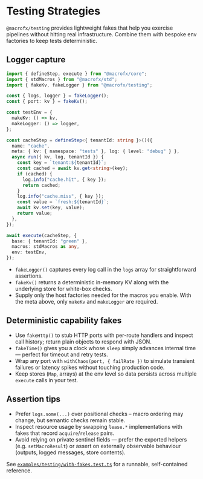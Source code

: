 # Testing Strategies

`@macrofx/testing` provides lightweight fakes that help you exercise pipelines
without hitting real infrastructure. Combine them with bespoke env factories to
keep tests deterministic.

## Logger capture

```ts
import { defineStep, execute } from "@macrofx/core";
import { stdMacros } from "@macrofx/std";
import { fakeKv, fakeLogger } from "@macrofx/testing";

const { logs, logger } = fakeLogger();
const { port: kv } = fakeKv();

const testEnv = {
  makeKv: () => kv,
  makeLogger: () => logger,
};

const cacheStep = defineStep<{ tenantId: string }>()({
  name: "cache",
  meta: { kv: { namespace: "tests" }, log: { level: "debug" } },
  async run({ kv, log, tenantId }) {
    const key = `tenant:${tenantId}`;
    const cached = await kv.get<string>(key);
    if (cached) {
      log.info("cache.hit", { key });
      return cached;
    }
    log.info("cache.miss", { key });
    const value = `fresh:${tenantId}`;
    await kv.set(key, value);
    return value;
  },
});

await execute(cacheStep, {
  base: { tenantId: "green" },
  macros: stdMacros as any,
  env: testEnv,
});
```

- `fakeLogger()` captures every log call in the `logs` array for straightforward
  assertions.
- `fakeKv()` returns a deterministic in-memory KV along with the underlying
  store for white-box checks.
- Supply only the host factories needed for the macros you enable. With the meta
  above, only `makeKv` and `makeLogger` are required.

## Deterministic capability fakes

- Use `fakeHttp()` to stub HTTP ports with per-route handlers and inspect call
  history; return plain objects to respond with JSON.
- `fakeTime()` gives you a clock whose `sleep` simply advances internal time —
  perfect for timeout and retry tests.
- Wrap any port with `withChaos(port, { failRate })` to simulate transient
  failures or latency spikes without touching production code.
- Keep stores (`Map`, arrays) at the env level so data persists across multiple
  `execute` calls in your test.

## Assertion tips

- Prefer `logs.some(...)` over positional checks – macro ordering may change,
  but semantic checks remain stable.
- Inspect resource usage by swapping `lease.*` implementations with fakes that
  record `acquire`/`release` pairs.
- Avoid relying on private sentinel fields — prefer the exported helpers (e.g.
  `setMacroResult`) or assert on externally observable behaviour (outputs,
  logged messages, store contents).

See
[`examples/testing/with-fakes.test.ts`](./../examples/testing/with-fakes.test.ts)
for a runnable, self-contained reference.
